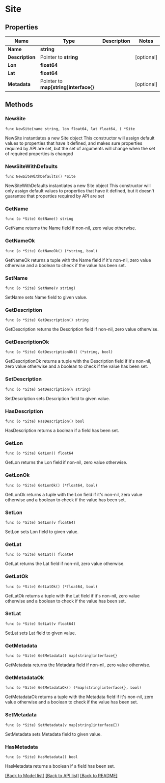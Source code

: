 # Site

## Properties

Name | Type | Description | Notes
------------ | ------------- | ------------- | -------------
**Name** | **string** |  | 
**Description** | Pointer to **string** |  | [optional] 
**Lon** | **float64** |  | 
**Lat** | **float64** |  | 
**Metadata** | Pointer to **map[string]interface{}** |  | [optional] 

## Methods

### NewSite

`func NewSite(name string, lon float64, lat float64, ) *Site`

NewSite instantiates a new Site object
This constructor will assign default values to properties that have it defined,
and makes sure properties required by API are set, but the set of arguments
will change when the set of required properties is changed

### NewSiteWithDefaults

`func NewSiteWithDefaults() *Site`

NewSiteWithDefaults instantiates a new Site object
This constructor will only assign default values to properties that have it defined,
but it doesn't guarantee that properties required by API are set

### GetName

`func (o *Site) GetName() string`

GetName returns the Name field if non-nil, zero value otherwise.

### GetNameOk

`func (o *Site) GetNameOk() (*string, bool)`

GetNameOk returns a tuple with the Name field if it's non-nil, zero value otherwise
and a boolean to check if the value has been set.

### SetName

`func (o *Site) SetName(v string)`

SetName sets Name field to given value.


### GetDescription

`func (o *Site) GetDescription() string`

GetDescription returns the Description field if non-nil, zero value otherwise.

### GetDescriptionOk

`func (o *Site) GetDescriptionOk() (*string, bool)`

GetDescriptionOk returns a tuple with the Description field if it's non-nil, zero value otherwise
and a boolean to check if the value has been set.

### SetDescription

`func (o *Site) SetDescription(v string)`

SetDescription sets Description field to given value.

### HasDescription

`func (o *Site) HasDescription() bool`

HasDescription returns a boolean if a field has been set.

### GetLon

`func (o *Site) GetLon() float64`

GetLon returns the Lon field if non-nil, zero value otherwise.

### GetLonOk

`func (o *Site) GetLonOk() (*float64, bool)`

GetLonOk returns a tuple with the Lon field if it's non-nil, zero value otherwise
and a boolean to check if the value has been set.

### SetLon

`func (o *Site) SetLon(v float64)`

SetLon sets Lon field to given value.


### GetLat

`func (o *Site) GetLat() float64`

GetLat returns the Lat field if non-nil, zero value otherwise.

### GetLatOk

`func (o *Site) GetLatOk() (*float64, bool)`

GetLatOk returns a tuple with the Lat field if it's non-nil, zero value otherwise
and a boolean to check if the value has been set.

### SetLat

`func (o *Site) SetLat(v float64)`

SetLat sets Lat field to given value.


### GetMetadata

`func (o *Site) GetMetadata() map[string]interface{}`

GetMetadata returns the Metadata field if non-nil, zero value otherwise.

### GetMetadataOk

`func (o *Site) GetMetadataOk() (*map[string]interface{}, bool)`

GetMetadataOk returns a tuple with the Metadata field if it's non-nil, zero value otherwise
and a boolean to check if the value has been set.

### SetMetadata

`func (o *Site) SetMetadata(v map[string]interface{})`

SetMetadata sets Metadata field to given value.

### HasMetadata

`func (o *Site) HasMetadata() bool`

HasMetadata returns a boolean if a field has been set.


[[Back to Model list]](../README.md#documentation-for-models) [[Back to API list]](../README.md#documentation-for-api-endpoints) [[Back to README]](../README.md)


